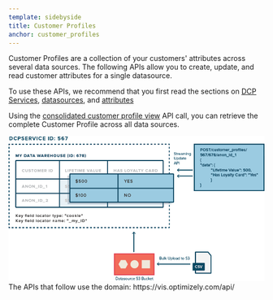 ```yaml
---
template: sidebyside
title: Customer Profiles
anchor: customer_profiles
---
```


Customer Profiles are a collection of your customers' attributes across several data sources. The following APIs allow
you to create, update, and read customer attributes for a single datasource.

To use these APIs, we recommend that you first read the sections on
[DCP Services](/rest/customer_profiles#dcp_services), [datasources](/rest/customer_profiles#dcp_datasources),
and [attributes](/rest/customer_profiles#dcp_attributes)

Using the [consolidated customer profile view](/rest/customer_profiles#consolidated-profile) API call, you can retrieve
the complete Customer Profile across all data sources.

<img src="/assets/img/dcp/customer_profiles.png">

<div class="lego-attention lego-attention--warning push--bottom">
The APIs that follow use the domain: https://vis.optimizely.com/api/
</div>
